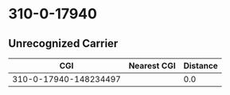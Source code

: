 # 310-0-17940
## Unrecognized Carrier


| CGI | Nearest CGI | Distance |
|-----|-------------|----------|
| 310-0-17940-148234497 |  | 0.0 |
